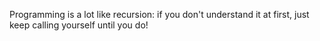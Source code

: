 Programming is a lot like recursion: if you don't understand it at first, just keep calling yourself until you do!
